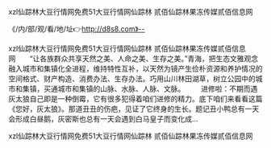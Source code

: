 xzl仙踪林大豆行情网免费51大豆行情网仙踪林 贰佰仙踪林果冻传媒贰佰信息网

《/内/部/观/看/地/址👉http://d8s8.com》--

xzl仙踪林大豆行情网免费51大豆行情网仙踪林 贰佰仙踪林果冻传媒贰佰信息网　　“让各族群众共享天然之美、人命之美、生存之美。”青海，把生态文雅观念融入城市和集镇化全进程，维持特性互补，以天然为镜产生俭朴资源和养护情况的空间格式、财产构造、消费办法、生存办法。巧用山川林田湖草，树立公园中的城市和集镇，买通城市和集镇的山脉、水脉、人脉、文脉。
　　进修啦：不期而遇灰太狼自己即是一种倒霉，它有很多犯得着咱们进修的精力。底下咱们来看看这篇《您好，灰太狼》。那道丑丑的伤疤，见证了它终身的生长。题记丑小鸭总有一天会形成白昼鹅，灰密斯也总有一天会遇到白马皇子而变化成...





xzl仙踪林大豆行情网免费51大豆行情网仙踪林 贰佰仙踪林果冻传媒贰佰信息网
